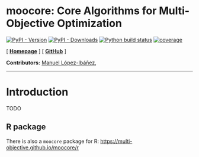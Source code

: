 **moocore**: Core Algorithms for Multi-Objective Optimization
=============================================================

<!-- badges: start -->
[![PyPI - Version](https://img.shields.io/pypi/v/moocore?color=blue)][py-moocore-pypi]
[![PyPI - Downloads](https://img.shields.io/pypi/dm/moocore)][py-moocore-pypi]
[![Python build status][py-build-badge]][py-build-link]
[![coverage][py-coverage-badge]][py-coverage-link]
<!-- badges: end -->

[ [**Homepage**][py-moocore-homepage] ]
[ [**GitHub**][py-moocore-github] ]


**Contributors:**
    [Manuel López-Ibáñez](https://lopez-ibanez.eu),

---------------------------------------

Introduction
============

TODO

R package
---------

There is also a `moocore` package for R: https://multi-objective.github.io/moocore/r


[py-build-badge]: https://github.com/multi-objective/moocore/workflows/Python/badge.svg
[py-build-link]: https://github.com/multi-objective/moocore/actions/workflows/python.yaml
[py-coverage-badge]: https://codecov.io/gh/multi-objective/moocore/branch/main/graph/badge.svg?flag=python
[py-coverage-link]: https://app.codecov.io/gh/multi-objective/moocore/tree/main/python
[py-moocore-github]: https://github.com/multi-objective/moocore/tree/main/python#readme
[py-moocore-homepage]: https://multi-objective.github.io/moocore/python
[py-moocore-pypi]: https://pypi.org/project/moocore/
